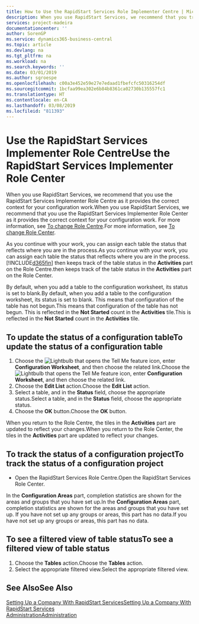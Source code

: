 ```yaml
---
title: How to Use the RapidStart Services Role Implementer Centre | Microsoft Docs
description: When you use RapidStart Services, we recommend that you track your work and use the RapidStart Services Implementer Role Centre as it provides the correct context for your configuration work.
services: project-madeira
documentationcenter: ''
author: SorenGP
ms.service: dynamics365-business-central
ms.topic: article
ms.devlang: na
ms.tgt_pltfrm: na
ms.workload: na
ms.search.keywords: ''
ms.date: 03/01/2019
ms.author: sgroespe
ms.openlocfilehash: c00a3e452e59e27e7edaad1fbefcfc50316254df
ms.sourcegitcommit: 1bcfaa99ea302e6b84b8361ca02730b135557fc1
ms.translationtype: HT
ms.contentlocale: en-CA
ms.lasthandoff: 03/08/2019
ms.locfileid: "811393"
---
```

# <a name="use-the-rapidstart-services-implementer-role-center"></a><span data-ttu-id="d0a5c-103">Use the RapidStart Services Implementer Role Centre</span><span class="sxs-lookup"><span data-stu-id="d0a5c-103">Use the RapidStart Services Implementer Role Center</span></span>
<span data-ttu-id="d0a5c-104">When you use RapidStart Services, we recommend that you use the RapidStart Services Implementer Role Centre as it provides the correct context for your configuration work.</span><span class="sxs-lookup"><span data-stu-id="d0a5c-104">When you use RapidStart Services, we recommend that you use the RapidStart Services Implementer Role Center as it provides the correct context for your configuration work.</span></span> <span data-ttu-id="d0a5c-105">For more information, see [To change Role Centre](ui-change-basic-settings.md#to-change-role-center).</span><span class="sxs-lookup"><span data-stu-id="d0a5c-105">For more information, see [To change Role Center](ui-change-basic-settings.md#to-change-role-center).</span></span>

<span data-ttu-id="d0a5c-106">As you continue with your work, you can assign each table the status that reflects where you are in the process.</span><span class="sxs-lookup"><span data-stu-id="d0a5c-106">As you continue with your work, you can assign each table the status that reflects where you are in the process.</span></span> [!INCLUDE[d365fin](includes/d365fin_md.md)] <span data-ttu-id="d0a5c-107">then keeps track of the table status in the **Activities** part on the Role Centre.</span><span class="sxs-lookup"><span data-stu-id="d0a5c-107">then keeps track of the table status in the **Activities** part on the Role Center.</span></span>  

<span data-ttu-id="d0a5c-108">By default, when you add a table to the configuration worksheet, its status is set to blank.</span><span class="sxs-lookup"><span data-stu-id="d0a5c-108">By default, when you add a table to the configuration worksheet, its status is set to blank.</span></span> <span data-ttu-id="d0a5c-109">This means that configuration of the table has not begun.</span><span class="sxs-lookup"><span data-stu-id="d0a5c-109">This means that configuration of the table has not begun.</span></span> <span data-ttu-id="d0a5c-110">This is reflected in the **Not Started** count in the **Activities** tile.</span><span class="sxs-lookup"><span data-stu-id="d0a5c-110">This is reflected in the **Not Started** count in the **Activities** tile.</span></span>  

## <a name="to-update-the-status-of-a-configuration-table"></a><span data-ttu-id="d0a5c-111">To update the status of a configuration table</span><span class="sxs-lookup"><span data-stu-id="d0a5c-111">To update the status of a configuration table</span></span>  
1.  <span data-ttu-id="d0a5c-112">Choose the ![Lightbulb that opens the Tell Me feature](media/ui-search/search_small.png "Tell me what you want to do") icon, enter **Configuration Worksheet**, and then choose the related link.</span><span class="sxs-lookup"><span data-stu-id="d0a5c-112">Choose the ![Lightbulb that opens the Tell Me feature](media/ui-search/search_small.png "Tell me what you want to do") icon, enter **Configuration Worksheet**, and then choose the related link.</span></span>  
2.  <span data-ttu-id="d0a5c-113">Choose the **Edit List** action.</span><span class="sxs-lookup"><span data-stu-id="d0a5c-113">Choose the **Edit List** action.</span></span>  
3.  <span data-ttu-id="d0a5c-114">Select a table, and in the **Status** field, choose the appropriate status.</span><span class="sxs-lookup"><span data-stu-id="d0a5c-114">Select a table, and in the **Status** field, choose the appropriate status.</span></span>  
4.  <span data-ttu-id="d0a5c-115">Choose the **OK** button.</span><span class="sxs-lookup"><span data-stu-id="d0a5c-115">Choose the **OK** button.</span></span>  

<span data-ttu-id="d0a5c-116">When you return to the Role Centre, the tiles in the **Activities** part are updated to reflect your changes.</span><span class="sxs-lookup"><span data-stu-id="d0a5c-116">When you return to the Role Center, the tiles in the **Activities** part are updated to reflect your changes.</span></span>  

## <a name="to-track-the-status-of-a-configuration-project"></a><span data-ttu-id="d0a5c-117">To track the status of a configuration project</span><span class="sxs-lookup"><span data-stu-id="d0a5c-117">To track the status of a configuration project</span></span>  
- <span data-ttu-id="d0a5c-118">Open the RapidStart Services Role Centre.</span><span class="sxs-lookup"><span data-stu-id="d0a5c-118">Open the RapidStart Services Role Center.</span></span>  

<span data-ttu-id="d0a5c-119">In the **Configuration Areas** part, completion statistics are shown for the areas and groups that you have set up.</span><span class="sxs-lookup"><span data-stu-id="d0a5c-119">In the **Configuration Areas** part, completion statistics are shown for the areas and groups that you have set up.</span></span> <span data-ttu-id="d0a5c-120">If you have not set up any groups or areas, this part has no data.</span><span class="sxs-lookup"><span data-stu-id="d0a5c-120">If you have not set up any groups or areas, this part has no data.</span></span>  

## <a name="to-see-a-filtered-view-of-table-status"></a><span data-ttu-id="d0a5c-121">To see a filtered view of table status</span><span class="sxs-lookup"><span data-stu-id="d0a5c-121">To see a filtered view of table status</span></span>  
1. <span data-ttu-id="d0a5c-122">Choose the **Tables** action.</span><span class="sxs-lookup"><span data-stu-id="d0a5c-122">Choose the **Tables** action.</span></span>  
2. <span data-ttu-id="d0a5c-123">Select the appropriate filtered view.</span><span class="sxs-lookup"><span data-stu-id="d0a5c-123">Select the appropriate filtered view.</span></span>  

## <a name="see-also"></a><span data-ttu-id="d0a5c-124">See Also</span><span class="sxs-lookup"><span data-stu-id="d0a5c-124">See Also</span></span>  
[<span data-ttu-id="d0a5c-125">Setting Up a Company With RapidStart Services</span><span class="sxs-lookup"><span data-stu-id="d0a5c-125">Setting Up a Company With RapidStart Services</span></span>](admin-set-up-a-company-with-rapidstart.md)  
[<span data-ttu-id="d0a5c-126">Administration</span><span class="sxs-lookup"><span data-stu-id="d0a5c-126">Administration</span></span>](admin-setup-and-administration.md)
